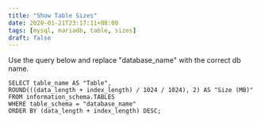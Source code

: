 ```yaml
---
title: "Show Table Sizes"
date: 2020-01-21T23:17:11+08:00
tags: [mysql, mariadb, table, sizes]
draft: false
---
```


Use the query below and replace "database_name" with the correct db name.
```
SELECT table_name AS "Table",
ROUND(((data_length + index_length) / 1024 / 1024), 2) AS "Size (MB)"
FROM information_schema.TABLES
WHERE table_schema = "database_name"
ORDER BY (data_length + index_length) DESC;
```
